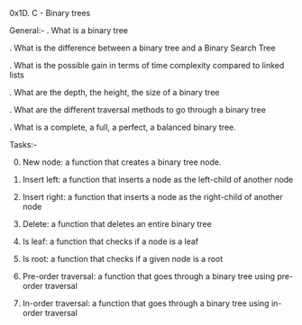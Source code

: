 0x1D. C - Binary trees

General:-
  . What is a binary tree

  . What is the difference between a binary tree and a Binary Search Tree

  . What is the possible gain in terms of time complexity compared to linked lists

  . What are the depth, the height, the size of a binary tree

  . What are the different traversal methods to go through a binary tree

  . What is a complete, a full, a perfect, a balanced binary tree.

Tasks:-

 0. New node:
   a function that creates a binary tree node.
 
 1. Insert left:
   a function that inserts a node as the left-child of another node
  
 2. Insert right:
   a function that inserts a node as the right-child of another node

 3. Delete:
   a function that deletes an entire binary tree

 4. Is leaf:
   a function that checks if a node is a leaf

 5. Is root:
   a function that checks if a given node is a root

 6. Pre-order traversal:
   a function that goes through a binary tree using pre-order traversal

 7. In-order traversal:
   a function that goes through a binary tree using in-order traversal
